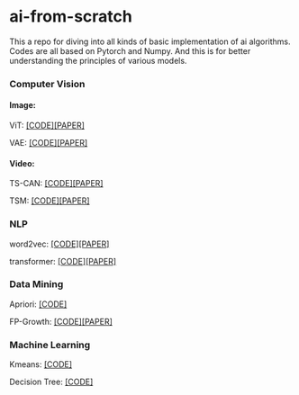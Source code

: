 # ai-from-scratch
This a repo for diving into all kinds of basic implementation of ai algorithms. Codes are all based on Pytorch and Numpy. And this is for better understanding the principles of various models. 


### Computer Vision
#### Image: 
ViT: <a href = "https://github.com/Stanwang218/ai-from-scratch/blob/main/Computer%20Vision/ViT.py">[CODE]</a><a href = "https://arxiv.org/abs/2010.11929">[PAPER]</a>

VAE: <a href = "https://github.com/Stanwang218/ai-from-scratch/blob/main/Computer%20Vision/vae.py">[CODE]</a><a href = "https://arxiv.org/abs/1312.6114">[PAPER]</a>

#### Video: 
TS-CAN: <a href = "https://github.com/Stanwang218/ai-from-scratch/blob/main/Computer%20Vision/TS-CAN.py">[CODE]</a><a href = "https://papers.nips.cc/paper/2020/file/e1228be46de6a0234ac22ded31417bc7-Paper.pdf">[PAPER]</a>


TSM: <a href = "https://github.com/Stanwang218/ai-from-scratch/blob/main/Computer%20Vision/tsm.py">[CODE]</a><a href = "https://arxiv.org/abs/1811.08383">[PAPER]</a>

### NLP
word2vec: <a href = "https://github.com/Stanwang218/ai-from-scratch/blob/main/NLP/word2vec.py">[CODE]</a><a href = "https://arxiv.org/abs/1301.3781">[PAPER]</a>

transformer: <a href = "https://github.com/Stanwang218/ai-from-scratch/blob/main/NLP/transformer.py">[CODE]</a><a href = "https://arxiv.org/abs/1706.03762">[PAPER]</a>

### Data Mining
Apriori: <a href = "https://github.com/Stanwang218/ai-from-scratch/blob/main/DataMining/Apriori.py">[CODE]</a>

FP-Growth: <a href = "https://github.com/Stanwang218/ai-from-scratch/blob/main/DataMining/My_FP_growth.py">[CODE]</a><a href = "https://www.cs.sfu.ca/~jpei/publications/sigmod00.pdf">[PAPER]</a>

### Machine Learning
Kmeans: <a href = "https://github.com/Stanwang218/ai-from-scratch/blob/main/MachineLearning/kmeans.py">[CODE]</a>

Decision Tree: <a href = "https://github.com/Stanwang218/ai-from-scratch/blob/main/MachineLearning/decisionTree.py">[CODE]</a>
